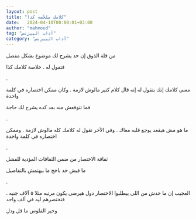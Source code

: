 ```yaml
---
layout: post
title: "كلامك ملخّصه كذا"
date:   2024-04-10T00:00:01+03:00
author: "mahmoud"
tag: "آداب البيزنس"
category: "آداب البيزنس"
---
```



من قلة الذوق إن حد يشرح لك موضوع بشكل مفصل

فتقول له . خلاصة كلامك كذا

.

معنى كلامك إنك بتقول له إنه قال كلام كتير مالوش لازمة .
وكان ممكن اختصاره في كلمة واحدة

فما تتوقعش منه بعد كده يشرح لك حاجة

.

ما هو مش هيقعد يوجع قلبه معاك . وفي الآخر تقول له كلامك
كله مالوش لازمة . وممكن اختصاره في كلمة واحدة

.

ثقافة الاختصار من ضمن الثقافات المؤدية للفشل

ما فيش حد ناجح ما بيهتمش بالتفاصيل

.

العجيب إن ما حدش من اللى بيطلبوا الاختصار دول هيرضى يكون
مرتبه مثلا ٥ آلاف جنيه . فتختصرهم ليه في ألف واحد

وخير الفلوس ما قل ودل
